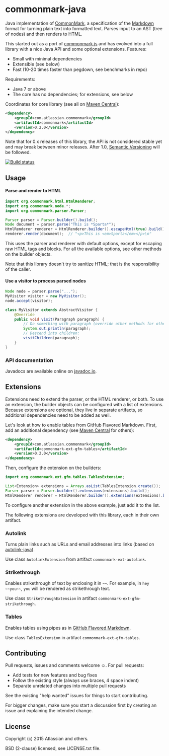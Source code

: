 commonmark-java
===============

Java implementation of [CommonMark], a specification of the [Markdown] format for turning plain text into formatted text.
Parses input to an AST (tree of nodes) and then renders to HTML.

This started out as a port of [commonmark.js] and has evolved into a full
library with a nice Java API and some optional extensions. Features:

* Small with minimal dependencies
* Extensible (see below)
* Fast (10-20 times faster than pegdown, see benchmarks in repo)

Requirements:

* Java 7 or above
* The core has no dependencies; for extensions, see below

Coordinates for core library (see all on [Maven Central]):

```xml
<dependency>
    <groupId>com.atlassian.commonmark</groupId>
    <artifactId>commonmark</artifactId>
    <version>0.2.0</version>
</dependency>
```

Note that for 0.x releases of this library, the API is not considered stable
yet and may break between minor releases. After 1.0, [Semantic Versioning] will
be followed.

[![Build status](https://travis-ci.org/atlassian/commonmark-java.svg?branch=master)](https://travis-ci.org/atlassian/commonmark-java)


Usage
-----

#### Parse and render to HTML

```java
import org.commonmark.html.HtmlRenderer;
import org.commonmark.node.*;
import org.commonmark.parser.Parser;

Parser parser = Parser.builder().build();
Node document = parser.parse("This is *Sparta*");
HtmlRenderer renderer = HtmlRenderer.builder().escapeHtml(true).build();
renderer.render(document);  // "<p>This is <em>Sparta</em></p>\n"
```

This uses the parser and renderer with default options, except for escaping raw
HTML tags and blocks. For all the available options, see other methods on the
builder objects.

Note that this library doesn't try to sanitize HTML; that is the responsibility
of the caller.

#### Use a visitor to process parsed nodes

```java
Node node = parser.parse("...");
MyVisitor visitor = new MyVisitor();
node.accept(visitor);

class MyVisitor extends AbstractVisitor {
    @Override
    public void visit(Paragraph paragraph) {
        // Do something with paragraph (override other methods for other nodes):
        System.out.println(paragraph);
        // Descend into children:
        visitChildren(paragraph);
    }
}
```

### API documentation

Javadocs are available online on
[javadoc.io](http://www.javadoc.io/doc/com.atlassian.commonmark/commonmark).


Extensions
----------

Extensions need to extend the parser, or the HTML renderer, or both. To
use an extension, the builder objects can be configured with a list of
extensions. Because extensions are optional, they live in separate
artifacts, so additional dependencies need to be added as well.

Let's look at how to enable tables from GitHub Flavored Markdown.
First, add an additional dependency (see [Maven Central] for others):

```xml
<dependency>
    <groupId>com.atlassian.commonmark</groupId>
    <artifactId>commonmark-ext-gfm-tables</artifactId>
    <version>0.2.0</version>
</dependency>
```

Then, configure the extension on the builders:

```java
import org.commonmark.ext.gfm.tables.TablesExtension;

List<Extension> extensions = Arrays.asList(TablesExtension.create());
Parser parser = Parser.builder().extensions(extensions).build();
HtmlRenderer renderer = HtmlRenderer.builder().extensions(extensions).build();
```

To configure another extension in the above example, just add it to the list.

The following extensions are developed with this library, each in their
own artifact.

### Autolink

Turns plain links such as URLs and email addresses into links (based on [autolink-java]).

Use class `AutolinkExtension` from artifact `commonmark-ext-autolink`.

### Strikethrough

Enables strikethrough of text by enclosing it in `~~`. For example, in
`hey ~~you~~`, `you` will be rendered as strikethrough text.

Use class `StrikethroughExtension` in artifact `commonmark-ext-gfm-strikethrough`.

### Tables

Enables tables using pipes as in [GitHub Flavored Markdown][gfm-tables].

Use class `TablesExtension` in artifact `commonmark-ext-gfm-tables`.


Contributing
------------

Pull requests, issues and comments welcome ☺. For pull requests:

* Add tests for new features and bug fixes
* Follow the existing style (always use braces, 4 space indent)
* Separate unrelated changes into multiple pull requests

See the existing "help wanted" issues for things to start contributing.

For bigger changes, make sure you start a discussion first by creating
an issue and explaining the intended change.


License
-------

Copyright (c) 2015 Atlassian and others.

BSD (2-clause) licensed, see LICENSE.txt file.

[CommonMark]: http://commonmark.org/
[Markdown]: https://daringfireball.net/projects/markdown/
[commonmark.js]: https://github.com/jgm/commonmark.js
[Maven Central]: https://search.maven.org/#search|ga|1|g%3A%22com.atlassian.commonmark%22
[Semantic Versioning]: http://semver.org/
[autolink-java]: https://github.com/robinst/autolink-java
[gfm-tables]: https://help.github.com/articles/github-flavored-markdown/#tables
